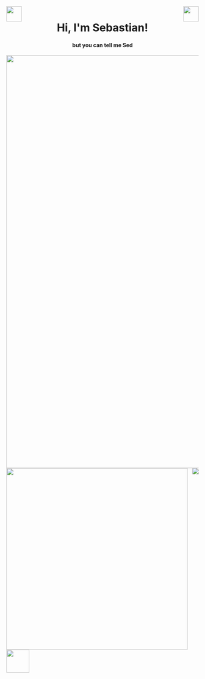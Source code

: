 <img align="left" src="https://github.com/TheDudeThatCode/TheDudeThatCode/blob/master/Assets/Hi.gif" width="40"/>
<img align="right" src="https://github.com/TheDudeThatCode/TheDudeThatCode/blob/master/Assets/Hi.gif" width="40"/>
<h1 align="center">Hi, I'm Sebastian! </h1> 
<h4 align="center">but you can tell me Sed </h4>
  
<img align="center" src="https://firebasestorage.googleapis.com/v0/b/port-e39af.appspot.com/o/README_HEAD.svg?alt=media&token=27c7d262-2a65-4857-abaa-1a82c21dc9b0" width="1080" />

<a  href="https://github.com/exSED">
  <img src="https://github-readme-stats.vercel.app/api?username=exSED&show_icons=true&theme=transparent" width="475"/>
  <img align="right" src="https://github-readme-stats.vercel.app/api/top-langs/?username=exSED&theme=transparent&hide=glsl" />
</a>

<img src="https://media.giphy.com/media/LnQjpWaON8nhr21vNW/giphy.gif" width="60">

